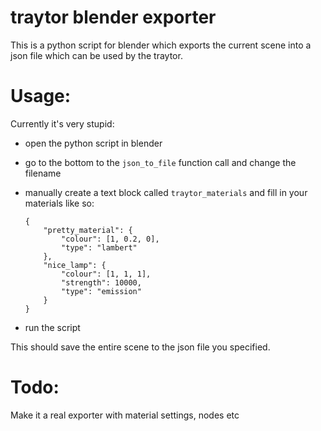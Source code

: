 traytor blender exporter
========================

This is a python script for blender which exports the current scene into a
json file which can be used by the traytor.

# Usage:
Currently it's very stupid:

- open the python script in blender
- go to the bottom to the `json_to_file` function call and change the filename
- manually create a text block called `traytor_materials` and fill in your
  materials like so:

    ```
    {
        "pretty_material": {
            "colour": [1, 0.2, 0],
            "type": "lambert"
        },
        "nice_lamp": {
            "colour": [1, 1, 1],
            "strength": 10000,
            "type": "emission"
        }
    }
    ```

- run the script

This should save the entire scene to the json file you specified.

# Todo:
Make it a real exporter with material settings, nodes etc
